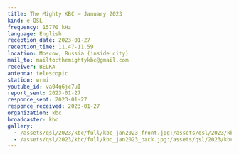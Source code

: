 ```yaml
---
title: The Mighty KBC — January 2023
kind: e-QSL
frequency: 15770 kHz
language: English
reception_date: 2023-01-27
reception_time: 11.47-11.59
location: Moscow, Russia (inside city)
mail_to: mailto:themightykbc@gmail.com
receiver: BELKA
antenna: telescopic
station: wrmi
youtube_id: va04q6jc7uI
report_sent: 2023-01-27
responce_sent: 2023-01-27
responce_received: 2023-01-27
organization: kbc
broadcaster: kbc
gallery:
  - /assets/qsl/2023/kbc/full/kbc_jan2023_front.jpg:/assets/qsl/2023/kbc/small/kbc_jan2023_front.jpg
  - /assets/qsl/2023/kbc/full/kbc_jan2023_back.jpg:/assets/qsl/2023/kbc/small/kbc_jan2023_back.jpg
---
```

